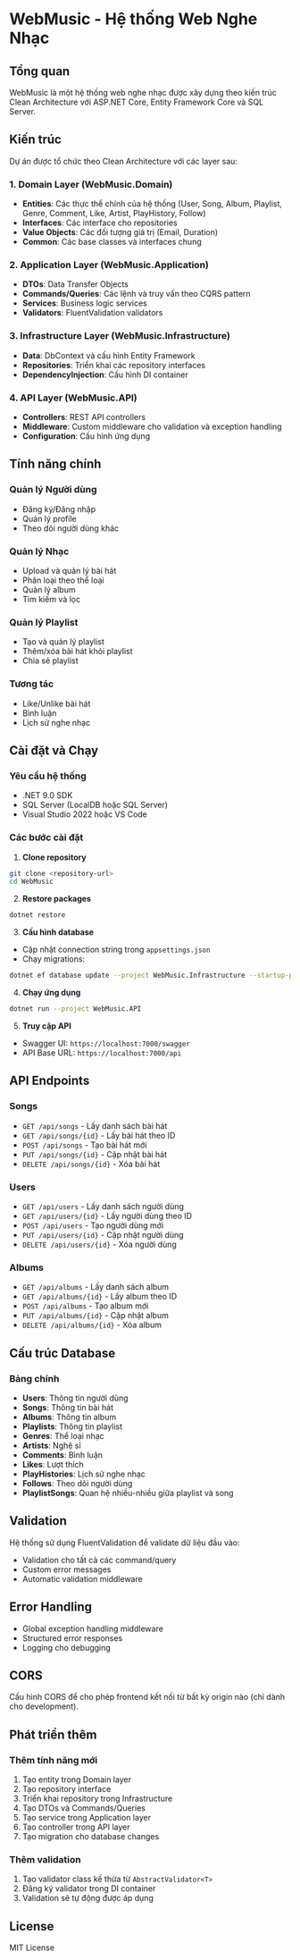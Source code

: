 # WebMusic - Hệ thống Web Nghe Nhạc

## Tổng quan

WebMusic là một hệ thống web nghe nhạc được xây dựng theo kiến trúc Clean Architecture với ASP.NET Core, Entity Framework Core và SQL Server.

## Kiến trúc

Dự án được tổ chức theo Clean Architecture với các layer sau:

### 1. Domain Layer (WebMusic.Domain)
- **Entities**: Các thực thể chính của hệ thống (User, Song, Album, Playlist, Genre, Comment, Like, Artist, PlayHistory, Follow)
- **Interfaces**: Các interface cho repositories
- **Value Objects**: Các đối tượng giá trị (Email, Duration)
- **Common**: Các base classes và interfaces chung

### 2. Application Layer (WebMusic.Application)
- **DTOs**: Data Transfer Objects
- **Commands/Queries**: Các lệnh và truy vấn theo CQRS pattern
- **Services**: Business logic services
- **Validators**: FluentValidation validators

### 3. Infrastructure Layer (WebMusic.Infrastructure)
- **Data**: DbContext và cấu hình Entity Framework
- **Repositories**: Triển khai các repository interfaces
- **DependencyInjection**: Cấu hình DI container

### 4. API Layer (WebMusic.API)
- **Controllers**: REST API controllers
- **Middleware**: Custom middleware cho validation và exception handling
- **Configuration**: Cấu hình ứng dụng

## Tính năng chính

### Quản lý Người dùng
- Đăng ký/Đăng nhập
- Quản lý profile
- Theo dõi người dùng khác

### Quản lý Nhạc
- Upload và quản lý bài hát
- Phân loại theo thể loại
- Quản lý album
- Tìm kiếm và lọc

### Quản lý Playlist
- Tạo và quản lý playlist
- Thêm/xóa bài hát khỏi playlist
- Chia sẻ playlist

### Tương tác
- Like/Unlike bài hát
- Bình luận
- Lịch sử nghe nhạc

## Cài đặt và Chạy

### Yêu cầu hệ thống
- .NET 9.0 SDK
- SQL Server (LocalDB hoặc SQL Server)
- Visual Studio 2022 hoặc VS Code

### Các bước cài đặt

1. **Clone repository**
```bash
git clone <repository-url>
cd WebMusic
```

2. **Restore packages**
```bash
dotnet restore
```

3. **Cấu hình database**
- Cập nhật connection string trong `appsettings.json`
- Chạy migrations:
```bash
dotnet ef database update --project WebMusic.Infrastructure --startup-project WebMusic.API
```

4. **Chạy ứng dụng**
```bash
dotnet run --project WebMusic.API
```

5. **Truy cập API**
- Swagger UI: `https://localhost:7000/swagger`
- API Base URL: `https://localhost:7000/api`

## API Endpoints

### Songs
- `GET /api/songs` - Lấy danh sách bài hát
- `GET /api/songs/{id}` - Lấy bài hát theo ID
- `POST /api/songs` - Tạo bài hát mới
- `PUT /api/songs/{id}` - Cập nhật bài hát
- `DELETE /api/songs/{id}` - Xóa bài hát

### Users
- `GET /api/users` - Lấy danh sách người dùng
- `GET /api/users/{id}` - Lấy người dùng theo ID
- `POST /api/users` - Tạo người dùng mới
- `PUT /api/users/{id}` - Cập nhật người dùng
- `DELETE /api/users/{id}` - Xóa người dùng

### Albums
- `GET /api/albums` - Lấy danh sách album
- `GET /api/albums/{id}` - Lấy album theo ID
- `POST /api/albums` - Tạo album mới
- `PUT /api/albums/{id}` - Cập nhật album
- `DELETE /api/albums/{id}` - Xóa album

## Cấu trúc Database

### Bảng chính
- **Users**: Thông tin người dùng
- **Songs**: Thông tin bài hát
- **Albums**: Thông tin album
- **Playlists**: Thông tin playlist
- **Genres**: Thể loại nhạc
- **Artists**: Nghệ sĩ
- **Comments**: Bình luận
- **Likes**: Lượt thích
- **PlayHistories**: Lịch sử nghe nhạc
- **Follows**: Theo dõi người dùng
- **PlaylistSongs**: Quan hệ nhiều-nhiều giữa playlist và song

## Validation

Hệ thống sử dụng FluentValidation để validate dữ liệu đầu vào:
- Validation cho tất cả các command/query
- Custom error messages
- Automatic validation middleware

## Error Handling

- Global exception handling middleware
- Structured error responses
- Logging cho debugging

## CORS

Cấu hình CORS để cho phép frontend kết nối từ bất kỳ origin nào (chỉ dành cho development).

## Phát triển thêm

### Thêm tính năng mới
1. Tạo entity trong Domain layer
2. Tạo repository interface
3. Triển khai repository trong Infrastructure
4. Tạo DTOs và Commands/Queries
5. Tạo service trong Application layer
6. Tạo controller trong API layer
7. Tạo migration cho database changes

### Thêm validation
1. Tạo validator class kế thừa từ `AbstractValidator<T>`
2. Đăng ký validator trong DI container
3. Validation sẽ tự động được áp dụng

## License

MIT License

